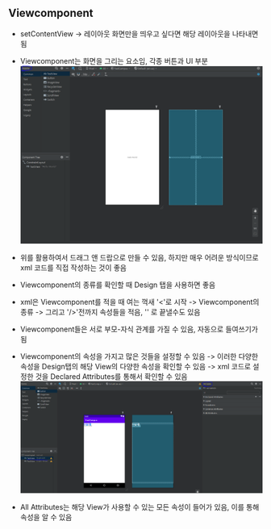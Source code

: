 ## Viewcomponent
- setContentView -> 레이아웃 화면만을 띄우고 싶다면 해당 레이아웃을 나타내면 됨
- Viewcomponent는 화면을 그리는 요소임, 각종 버튼과 UI 부분
![one](/img/Android/UI/Viewcomponent/first.png)

- 위를 활용하여서 드래그 앤 드랍으로 만들 수 있음, 하지만 매우 어려운 방식이므로 xml 코드를 직접 작성하는 것이 좋음
- Viewcomponent의 종류를 확인할 때 Design 탭을 사용하면 좋음
- xml은 Viewcomponent를 적을 때 여는 꺽새 '<'로 시작 -> Viewcomponent의 종류 -> 그리고 '/>'전까지 속성들을 적음, '</TextView>' 로 끝낼수도 있음
- Viewcomponent들은 서로 부모-자식 관계를 가질 수 있음, 자동으로 들여쓰기가 됨 
- Viewcomponent의 속성을 가지고 많은 것들을 설정할 수 있음 -> 이러한 다양한 속성을 Design탭의 해당 View의 다양한 속성을 확인할 수 있음 -> xml 코드로 설정한 것을 Declared Attributes를 통해서 확인할 수 있음
![two](./img/Android/UI/Viewcomponent/second.png)

- All Attributes는 해당 View가 사용할 수 있는 모든 속성이 들어가 있음, 이를 통해 속성을 알 수 있음
